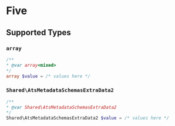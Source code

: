 # Five


## Supported Types

### `array`

```php
/**
* @var array<mixed>
*/
array $value = /* values here */
```

### `Shared\AtsMetadataSchemasExtraData2`

```php
/**
* @var Shared\AtsMetadataSchemasExtraData2
*/
Shared\AtsMetadataSchemasExtraData2 $value = /* values here */
```

